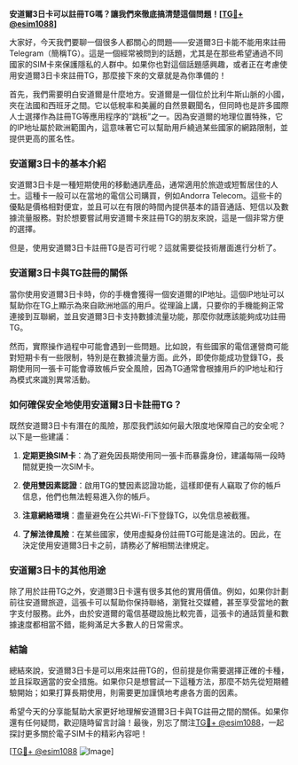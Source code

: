 **安道爾3日卡可以註冊TG嗎？讓我們來徹底搞清楚這個問題！[[TG💪+ @esim1088](https://t.me/s/esim1088)]**

大家好，今天我們要聊一個很多人都關心的問題——安道爾3日卡能不能用來註冊Telegram（簡稱TG）。這是一個經常被問到的話題，尤其是在那些希望通過不同國家的SIM卡來保護隱私的人群中。如果你也對這個話題感興趣，或者正在考慮使用安道爾3日卡來註冊TG，那麼接下來的文章就是為你準備的！

首先，我們需要明白安道爾是什麼地方。安道爾是一個位於比利牛斯山脈的小國，夾在法國和西班牙之間。它以低稅率和美麗的自然景觀聞名，但同時也是許多國際人士選擇作為註冊TG等應用程序的“跳板”之一。因為安道爾的地理位置特殊，它的IP地址屬於歐洲範圍內，這意味著它可以幫助用戶繞過某些國家的網路限制，並提供更高的匿名性。

### 安道爾3日卡的基本介紹

安道爾3日卡是一種短期使用的移動通訊產品，通常適用於旅遊或短暫居住的人士。這種卡一般可以在當地的電信公司購買，例如Andorra Telecom。這些卡的優點是價格相對便宜，並且可以在有限的時間內提供基本的語音通話、短信以及數據流量服務。對於想要嘗試用安道爾卡來註冊TG的朋友來說，這是一個非常方便的選擇。

但是，使用安道爾3日卡註冊TG是否可行呢？這就需要從技術層面進行分析了。

### 安道爾3日卡與TG註冊的關係

當你使用安道爾3日卡時，你的手機會獲得一個安道爾的IP地址。這個IP地址可以幫助你在TG上顯示為來自歐洲地區的用戶。從理論上講，只要你的手機能夠正常連接到互聯網，並且安道爾3日卡支持數據流量功能，那麼你就應該能夠成功註冊TG。

然而，實際操作過程中可能會遇到一些問題。比如說，有些國家的電信運營商可能對短期卡有一些限制，特別是在數據流量方面。此外，即使你能成功登錄TG，長期使用同一張卡可能會導致帳戶安全風險，因為TG通常會根據用戶的IP地址和行為模式來識別異常活動。

### 如何確保安全地使用安道爾3日卡註冊TG？

既然安道爾3日卡有潛在的風險，那麼我們該如何最大限度地保障自己的安全呢？以下是一些建議：

1. **定期更換SIM卡**：為了避免因長期使用同一張卡而暴露身份，建議每隔一段時間就更換一次SIM卡。
   
2. **使用雙因素認證**：啟用TG的雙因素認證功能，這樣即便有人竊取了你的帳戶信息，他們也無法輕易進入你的帳戶。

3. **注意網絡環境**：盡量避免在公共Wi-Fi下登錄TG，以免信息被截獲。

4. **了解法律風險**：在某些國家，使用虛擬身份註冊TG可能是違法的。因此，在決定使用安道爾3日卡之前，請務必了解相關法律規定。

### 安道爾3日卡的其他用途

除了用於註冊TG之外，安道爾3日卡還有很多其他的實用價值。例如，如果你計劃前往安道爾旅遊，這張卡可以幫助你保持聯絡，瀏覽社交媒體，甚至享受當地的數字支付服務。此外，由於安道爾的電信基礎設施比較完善，這張卡的通話質量和數據速度都相當不錯，能夠滿足大多數人的日常需求。

### 結論

總結來說，安道爾3日卡是可以用來註冊TG的，但前提是你需要選擇正確的卡種，並且採取適當的安全措施。如果你只是想嘗試一下這種方法，那麼不妨先從短期體驗開始；如果打算長期使用，則需要更加謹慎地考慮各方面的因素。

希望今天的分享能幫助大家更好地理解安道爾3日卡與TG註冊之間的關係。如果你還有任何疑問，歡迎隨時留言討論！最後，別忘了關注[TG💪+ @esim1088](https://t.me/s/esim1088)，一起探討更多關於電子SIM卡的精彩內容吧！

[[TG💪+ @esim1088](https://t.me/s/esim1088) ![Image](https://i.postimg.cc/4NQfJmqS/Snipaste-2025-05-13-00-14-12.png)]